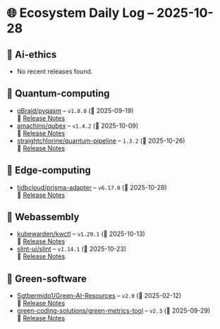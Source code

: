 # 🌐 Ecosystem Daily Log – 2025-10-28

## 🔹 Ai-ethics
- No recent releases found.

## 🔹 Quantum-computing
- [qBraid/pyqasm](https://github.com/qBraid/pyqasm/releases/tag/v1.0.0) – `v1.0.0` (📅 2025-09-19)  
  🔗 [Release Notes](https://github.com/qBraid/pyqasm/releases/tag/v1.0.0)
- [amachino/qubex](https://github.com/amachino/qubex/releases/tag/v1.4.2) – `v1.4.2` (📅 2025-10-09)  
  🔗 [Release Notes](https://github.com/amachino/qubex/releases/tag/v1.4.2)
- [straightchlorine/quantum-pipeline](https://github.com/straightchlorine/quantum-pipeline/releases/tag/1.3.2) – `1.3.2` (📅 2025-10-26)  
  🔗 [Release Notes](https://github.com/straightchlorine/quantum-pipeline/releases/tag/1.3.2)

## 🔹 Edge-computing
- [tidbcloud/prisma-adapter](https://github.com/tidbcloud/prisma-adapter/releases/tag/v6.17.0) – `v6.17.0` (📅 2025-10-28)  
  🔗 [Release Notes](https://github.com/tidbcloud/prisma-adapter/releases/tag/v6.17.0)

## 🔹 Webassembly
- [kubewarden/kwctl](https://github.com/kubewarden/kwctl/releases/tag/v1.29.1) – `v1.29.1` (📅 2025-10-13)  
  🔗 [Release Notes](https://github.com/kubewarden/kwctl/releases/tag/v1.29.1)
- [slint-ui/slint](https://github.com/slint-ui/slint/releases/tag/v1.14.1) – `v1.14.1` (📅 2025-10-23)  
  🔗 [Release Notes](https://github.com/slint-ui/slint/releases/tag/v1.14.1)

## 🔹 Green-software
- [Sgtbermido1/Green-AI-Resources](https://github.com/Sgtbermido1/Green-AI-Resources/releases/tag/v2.0) – `v2.0` (📅 2025-02-12)  
  🔗 [Release Notes](https://github.com/Sgtbermido1/Green-AI-Resources/releases/tag/v2.0)
- [green-coding-solutions/green-metrics-tool](https://github.com/green-coding-solutions/green-metrics-tool/releases/tag/v2.3) – `v2.3` (📅 2025-09-29)  
  🔗 [Release Notes](https://github.com/green-coding-solutions/green-metrics-tool/releases/tag/v2.3)